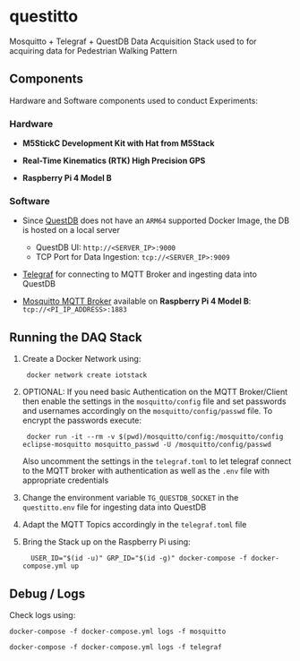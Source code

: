 # questitto
Mosquitto + Telegraf + QuestDB Data Acquisition Stack used to for acquiring data for Pedestrian Walking Pattern

## Components

Hardware and Software components used to conduct Experiments:

### Hardware

- __M5StickC Development Kit with Hat from M5Stack__

- __Real-Time Kinematics (RTK) High Precision GPS__

- __Raspberry Pi 4 Model B__

### Software

- Since [QuestDB](https://questdb.io) does not have an `ARM64` supported Docker Image, the DB is hosted on a local server

    - QuestDB UI: `http://<SERVER_IP>:9000`
    - TCP Port for Data Ingestion: `tcp://<SERVER_IP>:9009`

- [Telegraf](https://www.influxdata.com/time-series-platform/telegraf/) for connecting to MQTT Broker and ingesting data into QuestDB

- [Mosquitto MQTT Broker](https://mosquitto.org/) available on __Raspberry Pi 4 Model B__: `tcp://<PI_IP_ADDRESS>:1883`


## Running the DAQ Stack

1. Create a Docker Network using:

        docker network create iotstack


2. OPTIONAL: If you need basic Authentication on the MQTT Broker/Client then enable the settings in the `mosquitto/config` file and set
   passwords and usernames accordingly on the `mosquitto/config/passwd` file. To encrypt the passwords execute:

        docker run -it --rm -v $(pwd)/mosquitto/config:/mosquitto/config eclipse-mosquitto mosquitto_passwd -U /mosquitto/config/passwd

    Also uncomment the settings in the `telegraf.toml` to let telegraf connect to the MQTT broker with authentication as well as the `.env` file
    with appropriate credentials

3. Change the environment variable `TG_QUESTDB_SOCKET` in the `questitto.env` file for ingesting data into QuestDB

4. Adapt the MQTT Topics accordingly in the `telegraf.toml` file

5. Bring the Stack up on the Raspberry Pi using:

         USER_ID="$(id -u)" GRP_ID="$(id -g)" docker-compose -f docker-compose.yml up

## Debug / Logs

Check logs using:

    docker-compose -f docker-compose.yml logs -f mosquitto

    docker-compose -f docker-compose.yml logs -f telegraf